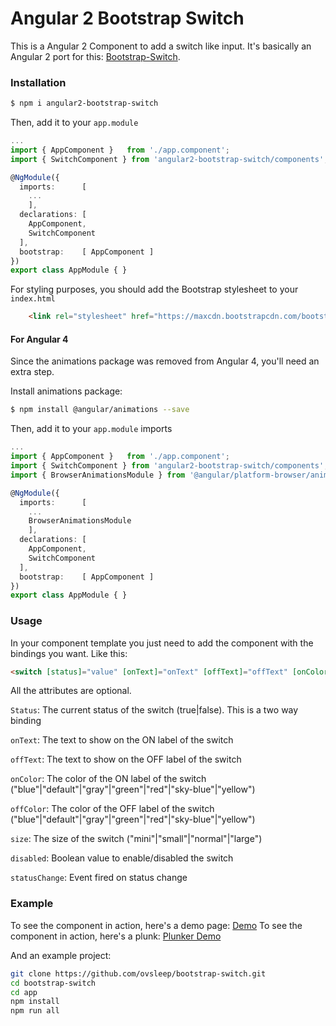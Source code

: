 # Angular 2 Bootstrap Switch


This is a Angular 2 Component to add a switch like input. It's basically an Angular 2 port for this: [Bootstrap-Switch](http://www.bootstrap-switch.org/).

### Installation

```sh
$ npm i angular2-bootstrap-switch
```
Then, add it to your `app.module`
```ts
...
import { AppComponent }   from './app.component';
import { SwitchComponent } from 'angular2-bootstrap-switch/components';

@NgModule({
  imports:      [ 
    ...
    ],
  declarations: [ 
    AppComponent,
    SwitchComponent
  ],
  bootstrap:    [ AppComponent ]
})
export class AppModule { }
```

For styling purposes, you should add the Bootstrap stylesheet to your `index.html`
```html
    <link rel="stylesheet" href="https://maxcdn.bootstrapcdn.com/bootstrap/3.3.7/css/bootstrap.min.css">
```

#### For Angular 4 

Since the animations package was removed from Angular 4, you'll need an extra step.

Install animations package:
```sh
$ npm install @angular/animations --save
```

Then, add it to your `app.module` imports
```ts
...
import { AppComponent }   from './app.component';
import { SwitchComponent } from 'angular2-bootstrap-switch/components';
import { BrowserAnimationsModule } from '@angular/platform-browser/animations';

@NgModule({
  imports:      [ 
    ...
	BrowserAnimationsModule
    ],
  declarations: [ 
    AppComponent,
    SwitchComponent
  ],
  bootstrap:    [ AppComponent ]
})
export class AppModule { }
```


### Usage
In your component template you just need to add the <switch></switch> component with the bindings you want. Like this:
```html
<switch [status]="value" [onText]="onText" [offText]="offText" [onColor]="onColor" [offColor]="offColor" [size]="size"></switch>
```
All the attributes are optional.

`Status`:  The current status of the switch (true|false). This is a two way binding

`onText`:  The text to show on the ON label of the switch

`offText`:  The text to show on the OFF label of the switch

`onColor`:  The color of the ON label of the switch ("blue"|"default"|"gray"|"green"|"red"|"sky-blue"|"yellow")

`offColor`:  The color of the OFF label of the switch ("blue"|"default"|"gray"|"green"|"red"|"sky-blue"|"yellow")

`size`: The size of the switch ("mini"|"small"|"normal"|"large")

`disabled`: Boolean value to enable/disabled the switch

`statusChange`: Event fired on status change

### Example
To see the component in action, here's a demo page: [Demo](https://bootstrap-switch.herokuapp.com/)
To see the component in action, here's a plunk: [Plunker Demo](https://plnkr.co/edit/lGPYXuZtdno1CAA27FfP?p=preview)


And an example project:

```sh
git clone https://github.com/ovsleep/bootstrap-switch.git
cd bootstrap-switch
cd app
npm install
npm run all
```
